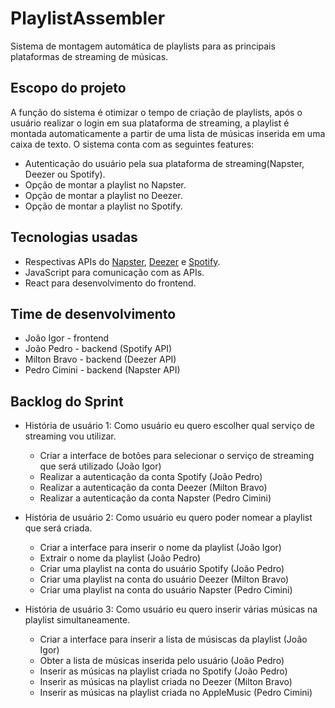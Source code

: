 ﻿# PlaylistAssembler
Sistema de montagem automática de playlists para as principais plataformas de streaming de músicas.

## Escopo do projeto
A função do sistema é otimizar o tempo de criação de playlists, após o usuário realizar o login em sua plataforma de streaming, a playlist é montada automaticamente a partir de uma lista de músicas inserida em uma caixa de texto. O sistema conta com as seguintes features:
* Autenticação do usuário pela sua plataforma de streaming(Napster, Deezer ou Spotify).
* Opção de montar a playlist no Napster.
* Opção de montar a playlist no Deezer.
* Opção de montar a playlist no Spotify.

## Tecnologias usadas
* Respectivas APIs do [Napster](https://developer.prod.napster.com/api/v2.2), [Deezer](https://developers.deezer.com/) e [Spotify](https://developer.spotify.com/documentation/web-api/).
* JavaScript para comunicação com as APIs.
* React para desenvolvimento do frontend.

## Time de desenvolvimento
* João Igor - frontend
* João Pedro - backend (Spotify API)
* Milton Bravo - backend (Deezer API)
* Pedro Cimini - backend (Napster API)

## Backlog do Sprint
- História de usuário 1: Como usuário eu quero escolher qual serviço de streaming vou utilizar.
  - Criar a interface de botões para selecionar o serviço de streaming que será utilizado (João Igor)
  - Realizar a autenticação da conta Spotify (João Pedro)
  - Realizar a autenticação da conta Deezer (Milton Bravo)
  - Realizar a autenticação da conta Napster (Pedro Cimini)
  
- História de usuário 2: Como usuário eu quero poder nomear a playlist que será criada.
  - Criar a interface para inserir o nome da playlist (João Igor)
  - Extrair o nome da playlist (João Pedro)
  - Criar uma playlist na conta do usuário Spotify (João Pedro)
  - Criar uma playlist na conta do usuário Deezer (Milton Bravo)
  - Criar uma playlist na conta do usuário Napster (Pedro Cimini)
  
- História de usuário 3: Como usuário eu quero inserir várias músicas na playlist simultaneamente.
  - Criar a interface para inserir a lista de músiscas da playlist (João Igor)
  - Obter a lista de músicas inserida pelo usuário (João Pedro)
  - Inserir as músicas na playlist criada no Spotify (João Pedro)
  - Inserir as músicas na playlist criada no Deezer (Milton Bravo)
  - Inserir as músicas na playlist criada no AppleMusic (Pedro Cimini)
